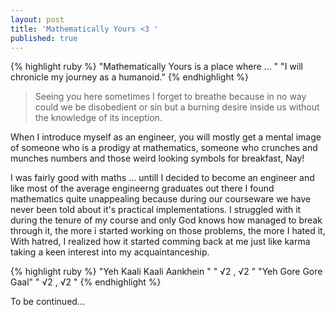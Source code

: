 ```yaml
---
layout: post
title: 'Mathematically Yours <3 '
published: true
---
```

{% highlight ruby %}
"Mathematically Yours is a place where ... "
"I will chronicle my journey as a humanoid."
{% endhighlight %}


>Seeing you here sometimes I forget to breathe because in no way could we be disobedient or sin but a burning desire inside us without the knowledge of its inception.

When I introduce myself as an engineer, you will mostly get a mental image of someone who is a prodigy at mathematics, someone who crunches and munches numbers and those weird looking symbols for breakfast, Nay! 



I was fairly good with maths ... untill I decided to become an engineer and like most of the average engineerng graduates out there I found mathematics quite unappealing because during our courseware we have never been told about it's practical implementations. I struggled with it during the tenure of my course and only God knows how managed to break through it, the more i started working on those problems, the more I hated it, With hatred, I realized  how it started comming back at me just like karma taking a keen interest into my acquaintanceship.

{% highlight ruby %}
"Yeh Kaali Kaali Aankhein "
" √2 , √2 "
"Yeh Gore Gore Gaal"
" √2 , √2 "
{% endhighlight %}


To be continued...
